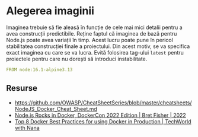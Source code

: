 # Alegerea imaginii

Imaginea trebuie să fie aleasă în funcție de cele mai mici detalii pentru a avea construcții predictibile. Reține faptul că imaginea de bază pentru Node.js poate avea variații în timp. Acest lucru poate pune în pericol stabilitatea construcției finale a proiectului. Din acest motiv, se va specifica exact imaginea cu care se va lucra. Evită folosirea tag-ului `latest` pentru proiectele pentru care nu dorești să introduci instabilitate.

```yaml
FROM node:16.1-alpine3.13
```

## Resurse

- https://github.com/OWASP/CheatSheetSeries/blob/master/cheatsheets/NodeJS_Docker_Cheat_Sheet.md
- [Node.js Rocks in Docker, DockerCon 2022 Edition | Bret Fisher | 2022](https://youtu.be/Z0lpNSC1KbM)
- [Top 8 Docker Best Practices for using Docker in Production | TechWorld with Nana](https://youtu.be/8vXoMqWgbQQ)
